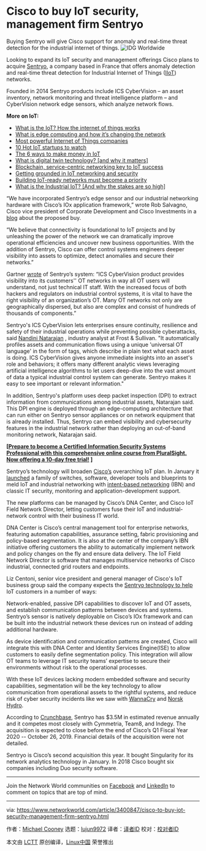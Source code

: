 [#]: collector: (lujun9972)
[#]: translator: (hopefully2333)
[#]: reviewer: ( )
[#]: publisher: ( )
[#]: url: ( )
[#]: subject: (Cisco to buy IoT security, management firm Sentryo)
[#]: via: (https://www.networkworld.com/article/3400847/cisco-to-buy-iot-security-management-firm-sentryo.html)
[#]: author: (Michael Cooney https://www.networkworld.com/author/Michael-Cooney/)

Cisco to buy IoT security, management firm Sentryo
======
Buying Sentryo will give Cisco support for anomaly and real-time threat detection for the industrial internet of things.
![IDG Worldwide][1]

Looking to expand its IoT security and management offerings Cisco plans to acquire [Sentryo][2], a company based in France that offers anomaly detection and real-time threat detection for Industrial Internet of Things ([IIoT][3]) networks.

Founded in 2014 Sentryo products include ICS CyberVision – an asset inventory, network monitoring and threat intelligence platform – and CyberVision network edge sensors, which analyze network flows.

**More on IoT:**

  * [What is the IoT? How the internet of things works][4]
  * [What is edge computing and how it’s changing the network][5]
  * [Most powerful Internet of Things companies][6]
  * [10 Hot IoT startups to watch][7]
  * [The 6 ways to make money in IoT][8]
  * [What is digital twin technology? [and why it matters]][9]
  * [Blockchain, service-centric networking key to IoT success][10]
  * [Getting grounded in IoT networking and security][11]
  * [Building IoT-ready networks must become a priority][12]
  * [What is the Industrial IoT? [And why the stakes are so high]][13]



“We have incorporated Sentryo’s edge sensor and our industrial networking hardware with Cisco’s IOx application framework,” wrote Rob Salvagno, Cisco vice president of Corporate Development and Cisco Investments in a [blog][14] about the proposed buy.

“We believe that connectivity is foundational to IoT projects and by unleashing the power of the network we can dramatically improve operational efficiencies and uncover new business opportunities. With the addition of Sentryo, Cisco can offer control systems engineers deeper visibility into assets to optimize, detect anomalies and secure their networks.”

Gartner [wrote][15] of Sentryo’s system: “ICS CyberVision product provides visibility into its customers'' OT networks in way all OT users will understand, not just technical IT staff. With the increased focus of both hackers and regulators on industrial control systems, it is vital to have the right visibility of an organization’s OT. Many OT networks not only are geographically dispersed, but also are complex and consist of hundreds of thousands of components.”

Sentryo's ICS CyberVision lets enterprises ensure continuity, resilience and safety of their industrial operations while preventing possible cyberattacks, said [Nandini Natarajan][16] , industry analyst at Frost & Sullivan. "It automatically profiles assets and communication flows using a unique 'universal OT language' in the form of tags, which describe in plain text what each asset is doing. ICS CyberVision gives anyone immediate insights into an asset's role and behaviors; it offers many different analytic views leveraging artificial intelligence algorithms to let users deep-dive into the vast amount of data a typical industrial control system can generate. Sentryo makes it easy to see important or relevant information."

In addition, Sentryo's platform uses deep packet inspection (DPI) to extract information from communications among industrial assets, Natarajan said. This DPI engine is deployed through an edge-computing architecture that can run either on Sentryo sensor appliances or on network equipment that is already installed. Thus, Sentryo can embed visibility and cybersecurity features in the industrial network rather than deploying an out-of-band monitoring network, Natarajan said.

**[[Prepare to become a Certified Information Security Systems Professional with this comprehensive online course from PluralSight. Now offering a 10-day free trial!][17] ]**

Sentryo’s technology will broaden [Cisco’s][18] overarching IoT plan. In January it [launched][19] a family of switches, software, developer tools and blueprints to meld IoT and industrial networking with [intent-based networking][20] (IBN) and classic IT security, monitoring and application-development support.

The new platforms can be managed by Cisco’s DNA Center, and Cisco IoT Field Network Director, letting customers fuse their IoT and industrial-network control with their business IT world.

DNA Center is Cisco’s central management tool for enterprise networks, featuring automation capabilities, assurance setting, fabric provisioning and policy-based segmentation. It is also at the center of the company’s IBN initiative offering customers the ability to automatically implement network and policy changes on the fly and ensure data delivery. The IoT Field Network Director is software that manages multiservice networks of Cisco industrial, connected grid routers and endpoints.

Liz Centoni, senior vice president and general manager of Cisco's IoT business group said the company expects the [Sentryo technology to help][21] IoT customers in a number of ways:

Network-enabled, passive DPI capabilities to discover IoT and OT assets, and establish communication patterns between devices and systems. Sentryo’s sensor is natively deployable on Cisco’s IOx framework and can be built into the industrial network these devices run on instead of adding additional hardware.

As device identification and communication patterns are created, Cisco will integrate this with DNA Center and Identity Services Engine(ISE) to allow customers to easily define segmentation policy. This integration will allow OT teams to leverage IT security teams’ expertise to secure their environments without risk to the operational processes.

With these IoT devices lacking modern embedded software and security capabilities, segmentation will be the key technology to allow communication from operational assets to the rightful systems, and reduce risk of cyber security incidents like we saw with [WannaCry][22] and [Norsk Hydro][23].

According to [Crunchbase][24], Sentryo has $3.5M in estimated revenue annually and it competes most closely with Cymmetria, Team8, and Indegy. The acquisition is expected to close before the end of Cisco’s Q1 Fiscal Year 2020 -- October 26, 2019. Financial details of the acquisition were not detailed.

Sentryo is Cisco’s second acquisition this year. It bought Singularity for its network analytics technology in January. In 2018 Cisco bought six companies including Duo security software.

** **

Join the Network World communities on [Facebook][25] and [LinkedIn][26] to comment on topics that are top of mind.

--------------------------------------------------------------------------------

via: https://www.networkworld.com/article/3400847/cisco-to-buy-iot-security-management-firm-sentryo.html

作者：[Michael Cooney][a]
选题：[lujun9972][b]
译者：[译者ID](https://github.com/译者ID)
校对：[校对者ID](https://github.com/校对者ID)

本文由 [LCTT](https://github.com/LCTT/TranslateProject) 原创编译，[Linux中国](https://linux.cn/) 荣誉推出

[a]: https://www.networkworld.com/author/Michael-Cooney/
[b]: https://github.com/lujun9972
[1]: https://images.idgesg.net/images/article/2018/09/nwan_019_iiot-100771131-large.jpg
[2]: https://www.sentryo.net/
[3]: https://www.networkworld.com/article/3243928/what-is-the-industrial-iot-and-why-the-stakes-are-so-high.html
[4]: https://www.networkworld.com/article/3207535/internet-of-things/what-is-the-iot-how-the-internet-of-things-works.html
[5]: https://www.networkworld.com/article/3224893/internet-of-things/what-is-edge-computing-and-how-it-s-changing-the-network.html
[6]: https://www.networkworld.com/article/2287045/internet-of-things/wireless-153629-10-most-powerful-internet-of-things-companies.html
[7]: https://www.networkworld.com/article/3270961/internet-of-things/10-hot-iot-startups-to-watch.html
[8]: https://www.networkworld.com/article/3279346/internet-of-things/the-6-ways-to-make-money-in-iot.html
[9]: https://www.networkworld.com/article/3280225/internet-of-things/what-is-digital-twin-technology-and-why-it-matters.html
[10]: https://www.networkworld.com/article/3276313/internet-of-things/blockchain-service-centric-networking-key-to-iot-success.html
[11]: https://www.networkworld.com/article/3269736/internet-of-things/getting-grounded-in-iot-networking-and-security.html
[12]: https://www.networkworld.com/article/3276304/internet-of-things/building-iot-ready-networks-must-become-a-priority.html
[13]: https://www.networkworld.com/article/3243928/internet-of-things/what-is-the-industrial-iot-and-why-the-stakes-are-so-high.html
[14]: https://blogs.cisco.com/news/cisco-industrial-iot-news
[15]: https://www.globenewswire.com/news-release/2018/06/28/1531119/0/en/Sentryo-Named-a-Cool-Vendor-by-Gartner.html
[16]: https://www.linkedin.com/pulse/industrial-internet-things-iiot-decoded-nandini-natarajan/
[17]: https://pluralsight.pxf.io/c/321564/424552/7490?u=https%3A%2F%2Fwww.pluralsight.com%2Fpaths%2Fcertified-information-systems-security-professional-cisspr
[18]: https://www.cisco.com/c/dam/en_us/solutions/iot/ihs-report.pdf
[19]: https://www.networkworld.com/article/3336454/cisco-goes-after-industrial-iot.html
[20]: https://www.networkworld.com/article/3202699/what-is-intent-based-networking.html
[21]: https://blogs.cisco.com/news/securing-the-internet-of-things-cisco-announces-intent-to-acquire-sentryo
[22]: https://blogs.cisco.com/security/talos/wannacry
[23]: https://www.securityweek.com/norsk-hydro-may-have-lost-40m-first-week-after-cyberattack
[24]: https://www.crunchbase.com/organization/sentryo#section-web-traffic-by-similarweb
[25]: https://www.facebook.com/NetworkWorld/
[26]: https://www.linkedin.com/company/network-world
